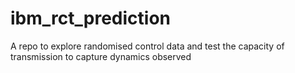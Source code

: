 # ibm_rct_prediction
A repo to explore randomised control data and test the capacity of transmission to capture dynamics observed
